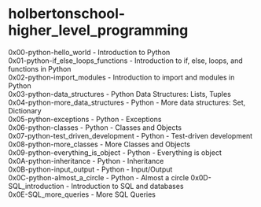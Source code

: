 # holbertonschool-higher_level_programming

0x00-python-hello_world - Introduction to Python  
0x01-python-if_else_loops_functions - Introduction to if, else, loops, and functions in Python  
0x02-python-import_modules - 
Introduction to import and modules in Python  
0x03-python-data_structures - 
Python Data Structures: Lists, Tuples  
0x04-python-more_data_structures - 
Python - More data structures: Set, Dictionary  
0x05-python-exceptions - 
Python - Exceptions  
0x06-python-classes - 
Python - Classes and Objects  
0x07-python-test_driven_development - 
Python - Test-driven development  
0x08-python-more_classes - 
More Classes and Objects  
0x09-python-everything_is_object - Python - Everything is object  
0x0A-python-inheritance - Python - Inheritance  
0x0B-python-input_output - Python - Input/Output  
0x0C-python-almost_a_circle - Python - Almost a circle 
0x0D-SQL_introduction - Introduction to SQL and databases  
0x0E-SQL_more_queries - More SQL Queries  
